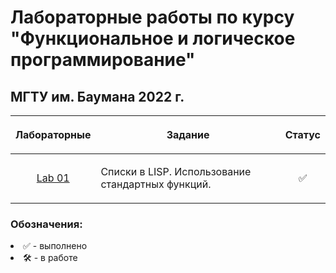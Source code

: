 # Лабораторные работы по курсу "Функциональное и логическое программирование"
## МГТУ им. Баумана 2022 г.

| Лабораторные  |     <p align="center">Задание    |      Статус    |
| :-------------: |-------------|:-------------:|
| [Lab 01](https://github.com/DeadlyHunter38/bmstu_sem_6_falp/tree/master/lisp/lab_01)| <p align="left">Списки в LISP. Использование стандартных функций.<p>| ✅


### Обозначения:


<li>✅ - выполнено

<li>🛠 - в работе